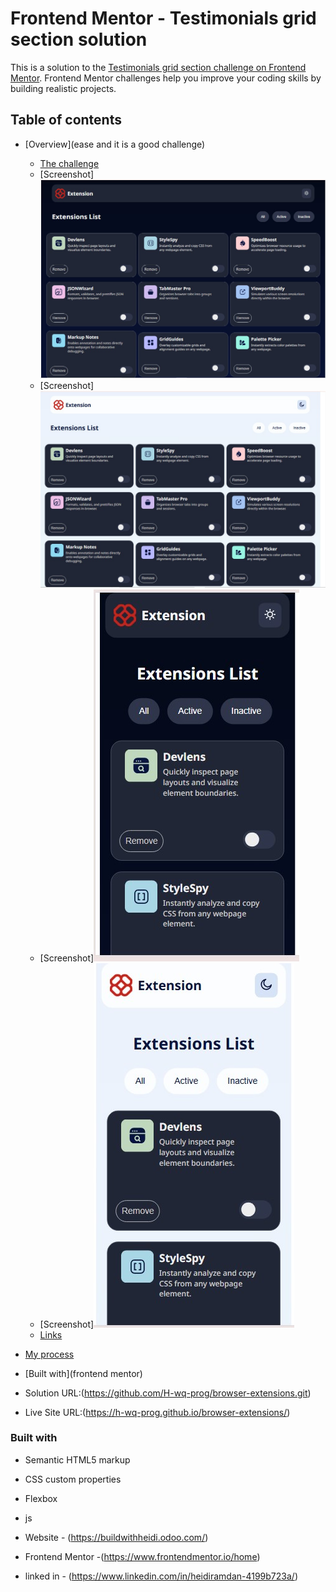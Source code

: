 # Frontend Mentor - Testimonials grid section solution

This is a solution to the [Testimonials grid section challenge on Frontend Mentor](https://www.frontendmentor.io/challenges/testimonials-grid-section-Nnw6J7Un7). Frontend Mentor challenges help you improve your coding skills by building realistic projects. 

## Table of contents

- [Overview](ease and it is a good challenge)
  - [The challenge](testimonials-grid-section)
  - [Screenshot]![](./Screenshot.jpg)
  - [Screenshot]![](./Screenshot2.jpg)
  - [Screenshot]![](./Screenshot3.jpg)
  - [Screenshot]![](./Screenshot4.jpg)
  - [Links](https://github.com/H-wq-prog/browser-extensions.git)
- [My process](https://h-wq-prog.github.io/browser-extensions/)
- [Built with](frontend mentor)


- Solution URL:(https://github.com/H-wq-prog/browser-extensions.git)
- Live Site URL:(https://h-wq-prog.github.io/browser-extensions/)






### Built with

- Semantic HTML5 markup
- CSS custom properties
- Flexbox
- js





- Website - (https://buildwithheidi.odoo.com/)
- Frontend Mentor -(https://www.frontendmentor.io/home)
- linked in - (https://www.linkedin.com/in/heidiramdan-4199b723a/)

